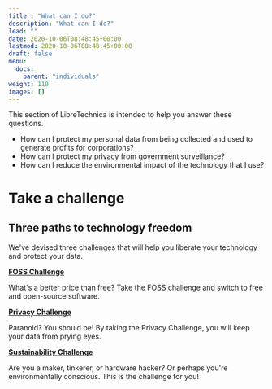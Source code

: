 ```yaml
---
title : "What can I do?"
description: "What can I do?"
lead: ""
date: 2020-10-06T08:48:45+00:00
lastmod: 2020-10-06T08:48:45+00:00
draft: false
menu:
  docs:
    parent: "individuals"
weight: 110
images: []
---
```


This section of LibreTechnica is intended to help you answer these questions.

- How can I protect my personal data from being collected and used to generate profits for corporations?
- How can I protect my privacy from government surveillance?
- How can I reduce the environmental impact of the technology that I use?


# Take a challenge 

## Three paths to technology freedom

We've devised three challenges that will help you liberate your technology and protect your data.  

[**FOSS Challenge**](https://www.libretechnica.org/docs/individuals/foss_challenge/)

What's a better price than free?  Take the FOSS challenge and switch to free and open-source software.  

[**Privacy Challenge**](https://www.libretechnica.org/docs/individuals/privacy_challenge/)

Paranoid?  You should be!  By taking the Privacy Challenge, you will keep your data from prying eyes.

[**Sustainability Challenge**](https://www.libretechnica.org/docs/individuals/sustainability_challenge/)

Are you a maker, tinkerer, or hardware hacker?  Or perhaps you're environmentally conscious.  This is the challenge for you!  


